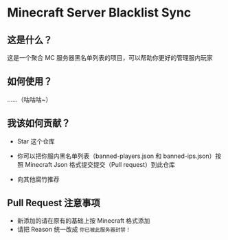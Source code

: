 # Minecraft Server Blacklist Sync

## 这是什么？

这是一个聚合 MC 服务器黑名单列表的项目，可以帮助你更好的管理服内玩家

## 如何使用？

……（咕咕咕~）

## 我该如何贡献？

- Star 这个仓库

- 你可以把你服内黑名单列表（banned-players.json 和 banned-ips.json）按照 Minecraft Json 格式提交提交（Pull request）到此仓库

- 向其他腐竹推荐

## Pull Request 注意事项
- 新添加的请在原有的基础上按 Minecraft 格式添加
- 请把 Reason 统一改成 `你已被此服务器封禁！`
